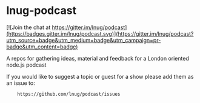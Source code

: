 # lnug-podcast

[![Join the chat at https://gitter.im/lnug/podcast](https://badges.gitter.im/lnug/podcast.svg)](https://gitter.im/lnug/podcast?utm_source=badge&utm_medium=badge&utm_campaign=pr-badge&utm_content=badge)

A repos for gathering ideas, material and feedback for a London oriented node.js podcast


If you would like to suggest a  topic or guest for a show please add them as an issue to: 

        https://github.com/lnug/podcast/issues
